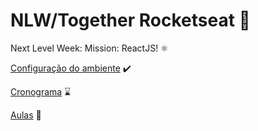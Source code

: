 # NLW/Together Rocketseat :rocket:

Next Level Week: Mission: ReactJS! :atom_symbol:

[Configuração do ambiente]('https://www.notion.so/Configura-es-do-ambiente-84c104da38fe4f51a31c1e2c757250fb') :heavy_check_mark:

[Cronograma]('https://nextlevelweek.com/cronograma/6) :hourglass:


[Aulas]('https://nextlevelweek.com/episodios/react/aula-1/edicao/6') :open_book:


